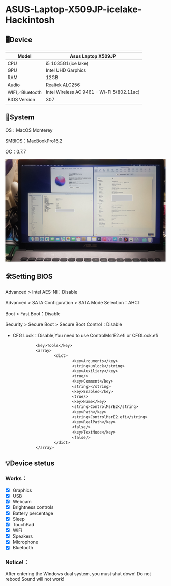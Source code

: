 # ASUS-Laptop-X509JP-icelake-Hackintosh

## 🖥️Device
| Model | Asus Laptop X509JP |
|------------|-------------------------------|
| CPU | i5 1035G1(ice lake) |
| GPU | Intel UHD Garphics |
| RAM | 12GB |
| Audio | Realtek ALC256 |
| WIFI／Bluetooth | Intel Wireless AC 9461 - Wi-Fi 5(802.11ac) |
| BIOS Version | 307 |

## 📀System
OS：MacOS Monterey

SMBIOS：MacBookPro16,2

OC：0.7.7

![alt text](AUSU-Laptop-X509JP.jpg)

## 🛠️Setting BIOS
Advanced > Intel AES-NI：Disable

Advanced > SATA Configuration > SATA Mode Selection：AHCI

Boot > Fast Boot：Disable

Security > Secure Boot > Secure Boot Control：Disable

- CFG Lock：Disable,You need to use ControlMsrE2.efi or CFGLock.efi

                <key>Tools</key>
                <array>
                        <dict>
                                <key>Arguments</key>
                                <string>unlock</string>
                                <key>Auxiliary</key>
                                <true/>
                                <key>Comment</key>
                                <string></string>
                                <key>Enabled</key>
                                <true/>
                                <key>Name</key>
                                <string>ControlMsrE2</string>
                                <key>Path</key>
                                <string>ControlMsrE2.efi</string>
                                <key>RealPath</key>
                                <false/>
                                <key>TextMode</key>
                                <false/>
                        </dict>
                </array>
## 💡Device stetus
### Works：
- [x] Graphics
- [x] USB
- [x] Webcam
- [x] Brightness controls
- [x] Battery percentage
- [x] Sleep
- [x] TouchPad
- [x] WiFi
- [x] Speakers
- [x] Microphone
- [x] Bluetooth
### Notice!：
After entering the Windows dual system, you must shut down! Do not reboot! Sound will not work!
